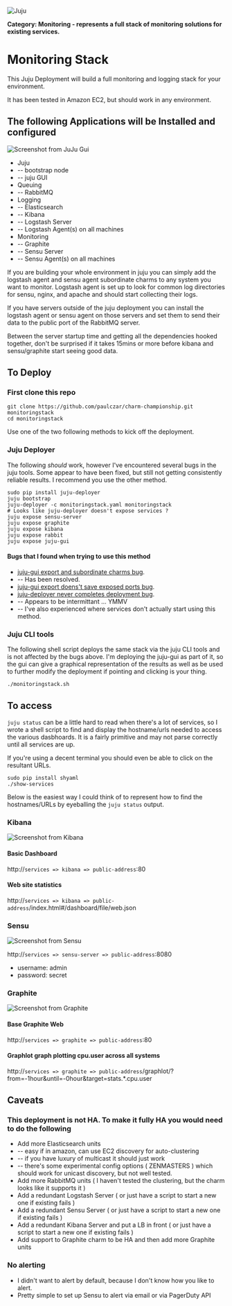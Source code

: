 ![Juju](http://ubuntuone.com/5mLQLCHY50wB2OyqejDpRa)

__Category: Monitoring - represents a full stack of monitoring solutions for existing services.__

# Monitoring Stack

This Juju Deployment will build a full monitoring and logging stack for your environment.

It has been tested in Amazon EC2,  but should work in any environment.

## The following Applications will be Installed and configured

![Screenshot from JuJu Gui](juju-gui.png "Screenshot from JuJu Gui")

* Juju
* -- bootstrap node
* -- juju GUI
* Queuing
* -- RabbitMQ
* Logging
* -- Elasticsearch
* -- Kibana
* -- Logstash Server
* -- Logstash Agent(s) on all machines
* Monitoring
* -- Graphite
* -- Sensu Server
* -- Sensu Agent(s) on all machines

If you are building your whole environment in juju you can simply add the logstash agent and sensu agent
subordinate charms to any system you want to monitor.   Logstash agent is set up to look for common log directories for sensu, nginx, and apache and should start collecting their logs.  

If you have servers outside of the juju deployment you can install the logstash agent or sensu agent on those servers
and set them to send their data to the public port of the RabbitMQ server.

Between the server startup time and getting all the dependencies hooked together,  don't be surprised if it takes 15mins or more before kibana and sensu/graphite start seeing good data.

## To Deploy

### First clone this repo

```
git clone https://github.com/paulczar/charm-championship.git monitoringstack
cd monitoringstack
```

Use one of the two following methods to kick off the deployment.

### Juju Deployer

The following *should* work,  however I've encountered several bugs in the juju tools.  Some appear to have been fixed,  but still not getting consistently reliable results.    I recommend you use the other method.


```
sudo pip install juju-deployer
juju bootstrap
juju-deployer -c monitoringstack.yaml monitoringstack
# Looks like juju-deployer doesn't expose services ?
juju expose sensu-server
juju expose graphite
juju expose kibana
juju expose rabbit
juju expose juju-gui
```

#### Bugs that I found when trying to use this method

* [juju-gui export and subordinate charms bug](https://bugs.launchpad.net/juju-core/+bug/1240708).
* -- Has been resolved.
* [juju-gui export doens't save exposed ports bug](https://bugs.launchpad.net/juju-gui/+bug/1241782).
* [juju-deployer never completes deployment bug](https://bugs.launchpad.net/juju-deployer/+bug/1241721).
* -- Appears to be intermittant ...  YMMV
* -- I've also experienced where services don't actually start using this method.  

### Juju CLI tools


The following shell script deploys the same stack via the juju CLI tools and is not affected by the bugs above. I'm deploying
the juju-gui as part of it,  so the gui can give a graphical representation of the results as well as be used to further modify the deployment if pointing and clicking is your thing.


```
./monitoringstack.sh
```

## To access

`juju status` can be a little hard to read when there's a lot of services,  so I wrote a shell script to find and display the hostname/urls needed to access the various dasbhoards.  It is a fairly primitive and may not parse correctly until all services are up.

If you're using a decent terminal you should even be able to click on the resultant URLs.

```
sudo pip install shyaml
./show-services
```

Below is the easiest way I could think of to represent how to find the hostnames/URLs by eyeballing the `juju status` output.

### Kibana   

![Screenshot from Kibana](kibana.png "Screenshot from Kibana")

#### Basic Dashboard
http://`services => kibana => public-address`:80

#### Web site statistics
http://`services => kibana => public-address`/index.html#/dashboard/file/web.json

### Sensu

![Screenshot from Sensu](sensu.png "Screenshot from Sensu")

http://`services => sensu-server => public-address`:8080

* username: admin
* password: secret

### Graphite 

![Screenshot from Graphite](graphite.png "Screenshot from Graphite")

#### Base Graphite Web

http://`services => graphite => public-address`:80

#### Graphlot graph plotting cpu.user across all systems

http://`services => graphite => public-address`/graphlot/?from=-1hour&until=-0hour&target=stats.*.cpu.user

## Caveats

### This deployment is not HA.   To make it fully HA you would need to do the following

* Add more Elasticsearch units
* -- easy if in amazon,  can use EC2 discovery for auto-clustering
* -- if you have luxury of multicast it should just work
* -- there's some experimental config options ( ZENMASTERS ) which should work for unicast discovery, but not well tested.
* Add more RabbitMQ units ( I haven't tested the clustering,  but the charm looks like it supports it )
* Add a redundant Logstash Server ( or just have a script to start a new one if existing fails )
* Add a redundant Sensu Server ( or just have a script to start a new one if existing fails )
* Add a redundant Kibana Server and put a LB in front ( or just have a script to start a new one if existing fails )
* Add support to Graphite charm to be HA and then add more Graphite units

### No alerting

* I didn't want to alert by default, because I don't know how you like to alert.
* Pretty simple to set up Sensu to alert via email or via PagerDuty API